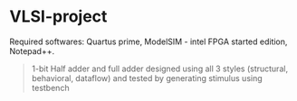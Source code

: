 # VLSI-project
Required softwares: Quartus prime, ModelSIM - intel FPGA started edition, Notepad++. 
>1-bit Half adder and full adder designed using all 3 styles (structural, behavioral, dataflow) and tested by generating stimulus using testbench

